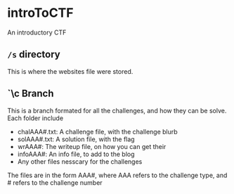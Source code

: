 # introToCTF
An introductory CTF

## `/s` directory

This is where the websites file were stored.

## `\c Branch

This is a branch formated for all the challenges, and how they can be solve. Each folder include
- chalAAA#.txt: A challenge file, with the challenge blurb
- solAAA#.txt: A solution file, with the flag
- wrAAA#: The writeup file, on how you can get their
- infoAAA#: An info file, to add to the blog
- Any other files nesscary for the challenges

The files are in the form AAA#, where AAA refers to the challenge type, and # refers to the challenge number